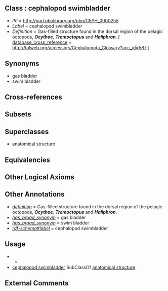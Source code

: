 
## Class : cephalopod swimbladder

 * *IRI* = http://purl.obolibrary.org/obo/CEPH_0000255
 * *Label* = cephalopod swimbladder
 * *Definition* = Gas-filled structure found in the dorsal region of the pelagic octopods, <em><strong>Ocythoe</strong>,</em> <em><strong>Tremoctopus</strong></em> and <em><strong>Haliphron</strong></em>. [ [database_cross_reference](../../ef/oboInOwl#hasDbXref.md) = http://tolweb.org/accessory/Cephalopoda_Glossary?acc_id=587 ]

## Synonyms

 * gas bladder
 * swim bladder

## Cross-references


## Subsets


## Superclasses

 * [anatomical structure](../../UBERON/61/UBERON_0000061.md)

## Equivalencies


## Other Logical Axioms


## Other Annotations

 * *[definition](../../IAO/15/IAO_0000115.md)* = Gas-filled structure found in the dorsal region of the pelagic octopods, <em><strong>Ocythoe</strong>,</em> <em><strong>Tremoctopus</strong></em> and <em><strong>Haliphron</strong></em>.
 * *[has_broad_synonym](../../ym/oboInOwl#hasBroadSynonym.md)* = gas bladder
 * *[has_broad_synonym](../../ym/oboInOwl#hasBroadSynonym.md)* = swim bladder
 * *[rdf-schema#label](../../el/rdf-schema#label.md)* = cephalopod swimbladder

## Usage

 * -
 * [cephalopod swimbladder](../../CEPH/55/CEPH_0000255.md) SubClassOf [anatomical structure](../../UBERON/61/UBERON_0000061.md)

## External Comments

